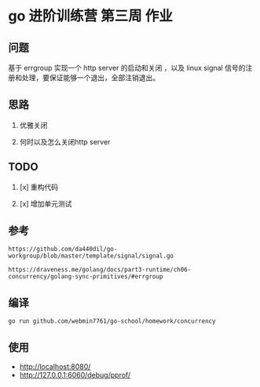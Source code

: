 # go 进阶训练营 第三周 作业

## 问题

 基于 errgroup 实现一个 http server 的启动和关闭 ，以及 linux signal 信号的注册和处理，要保证能够一个退出，全部注销退出。

## 思路

1. 优雅关闭

2. 何时以及怎么关闭http server

## TODO

1. [x] 重构代码

2. [x] 增加单元测试

## 参考

`https://github.com/da440dil/go-workgroup/blob/master/template/signal/signal.go`

`https://draveness.me/golang/docs/part3-runtime/ch06-concurrency/golang-sync-primitives/#errgroup`

## 编译

`go run github.com/webmin7761/go-school/homework/concurrency`

## 使用

- <http://localhost:8080/>
- <http://127.0.0.1:6060/debug/pprof/>
